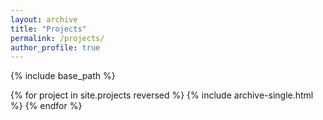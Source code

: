 ```yaml
---
layout: archive
title: "Projects"
permalink: /projects/
author_profile: true
---
```



{% include base_path %}

{% for project in site.projects reversed %}
  {% include archive-single.html %}
{% endfor %}
